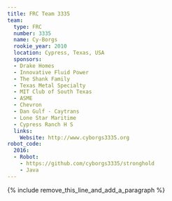 ```yaml
---
title: FRC Team 3335
team:
  type: FRC
  number: 3335
  name: Cy-Borgs
  rookie_year: 2010
  location: Cypress, Texas, USA
  sponsors:
  - Drake Homes
  - Innovative Fluid Power
  - The Shank Family
  - Texas Metal Specialty
  - MIT Club of South Texas
  - ASME
  - Chevron
  - Dan Gulf - Caytrans
  - Lone Star Maritime
  - Cypress Ranch H S
  links:
    Website: http://www.cyborgs3335.org
robot_code:
  2016:
  - Robot:
    - https://github.com/cyborgs3335/stronghold
    - Java
---
```


{% include remove_this_line_and_add_a_paragraph %}